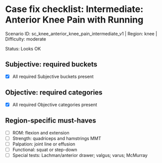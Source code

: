 # Case fix checklist: Intermediate: Anterior Knee Pain with Running

Scenario ID: sc\_knee\_anterior\_knee\_pain\_intermediate\_v1  |  Region: knee  |  Difficulty: moderate

Status: Looks OK

## Subjective: required buckets
- [x] All required Subjective buckets present

## Objective: required categories
- [x] All required Objective categories present

## Region-specific must-haves
- [ ] ROM: flexion and extension
- [ ] Strength: quadriceps and hamstrings MMT
- [ ] Palpation: joint line or effusion
- [ ] Functional: squat or step-down
- [ ] Special tests: Lachman/anterior drawer; valgus; varus; McMurray
